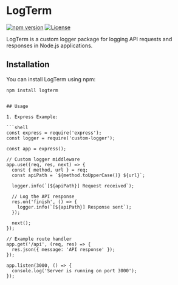 # LogTerm

[![npm version](https://img.shields.io/npm/v/logterm.svg)](https://www.npmjs.com/package/logterm)
[![License](https://img.shields.io/npm/l/logterm.svg)](https://github.com/your-username/logterm/blob/main/LICENSE)

LogTerm is a custom logger package for logging API requests and responses in Node.js applications.

## Installation

You can install LogTerm using npm:

```shell
npm install logterm


## Usage

1. Express Example:

```shell
const express = require('express');
const logger = require('custom-logger');

const app = express();

// Custom logger middleware
app.use((req, res, next) => {
  const { method, url } = req;
  const apiPath = `${method.toUpperCase()} ${url}`;

  logger.info(`[${apiPath}] Request received`);

  // Log the API response
  res.on('finish', () => {
    logger.info(`[${apiPath}] Response sent`);
  });

  next();
});

// Example route handler
app.get('/api', (req, res) => {
  res.json({ message: 'API response' });
});

app.listen(3000, () => {
  console.log('Server is running on port 3000');
});




